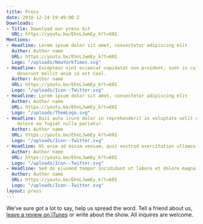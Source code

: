 ```yaml
---
title: Press
date: 2018-12-24 19:49:00 Z
Downloads:
- Title: Download our press kit
  URL: https://youtu.be/EhnLJwmEy_k?t=601
Mentions:
- Headline: Lorem ipsum dolor sit amet, consectetur adipiscing elit
  Author: Author name
  URL: https://youtu.be/EhnLJwmEy_k?t=601
  Logo: "/uploads/NewYorkTimes.svg"
- Headline: Excepteur sint occaecat cupidatat non proident, sunt in culpa qui officia
    deserunt mollit anim id est Cool.
  Author: Author name
  URL: https://youtu.be/EhnLJwmEy_k?t=601
  Logo: "/uploads/Icon--Twitter.svg"
- Headline: Lorem ipsum dolor sit amet, consectetur adipiscing elit
  Author: Author name
  URL: https://youtu.be/EhnLJwmEy_k?t=601
  Logo: "/uploads/ThemLogo.svg"
- Headline: Duis aute irure dolor in reprehenderit in voluptate velit esse cillum
    dolore eu fugiat nulla pariatur.
  Author: Author name
  URL: https://youtu.be/EhnLJwmEy_k?t=601
  Logo: "/uploads/Icon--Twitter.svg"
- Headline: Ut enim ad minim veniam, quis nostrud exercitation ullamco.
  Author: Author name
  URL: https://youtu.be/EhnLJwmEy_k?t=601
  Logo: "/uploads/Icon--Twitter.svg"
- Headline: Sed do eiusmod tempor incididunt ut labore et dolore magna aliqua.
  Author: Author name
  URL: https://youtu.be/EhnLJwmEy_k?t=601
  Logo: "/uploads/Icon--Twitter.svg"
layout: press
---
```


We’ve sure got a lot to say, help us spread the word. Tell a friend about us, [leave a review on iTunes](https://youtu.be/EhnLJwmEy_k?t=601) or write about the show. All inquires are welcome.
